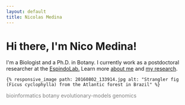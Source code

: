 ```yaml
---
layout: default
title: Nicolas Medina
---
```

# Hi there, I'm Nico Medina!

I'm a Biologist and a Ph.D. in Botany. I currently work as a postdoctoral researcher at the [EspindoLab.](https://espindolab.weebly.com/) Learn more [about me](/about) and [my research](/research).

	{% responsive_image path: 20160802_133914.jpg alt: "Strangler fig (Ficus cyclophylla) from the Atlantic forest in Brazil" %}

<span style="color:gray">bioinformatics botany evolutionary-models genomics</span>

